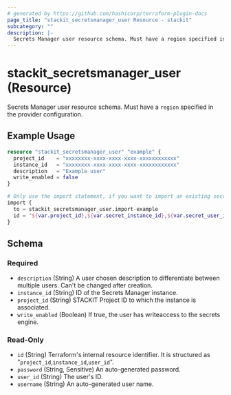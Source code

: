 ```yaml
---
# generated by https://github.com/hashicorp/terraform-plugin-docs
page_title: "stackit_secretsmanager_user Resource - stackit"
subcategory: ""
description: |-
  Secrets Manager user resource schema. Must have a region specified in the provider configuration.
---
```


# stackit_secretsmanager_user (Resource)

Secrets Manager user resource schema. Must have a `region` specified in the provider configuration.

## Example Usage

```terraform
resource "stackit_secretsmanager_user" "example" {
  project_id    = "xxxxxxxx-xxxx-xxxx-xxxx-xxxxxxxxxxxx"
  instance_id   = "xxxxxxxx-xxxx-xxxx-xxxx-xxxxxxxxxxxx"
  description   = "Example user"
  write_enabled = false
}

# Only use the import statement, if you want to import an existing secretsmanager user
import {
  to = stackit_secretsmanager_user.import-example
  id = "${var.project_id},${var.secret_instance_id},${var.secret_user_id}"
}
```

<!-- schema generated by tfplugindocs -->
## Schema

### Required

- `description` (String) A user chosen description to differentiate between multiple users. Can't be changed after creation.
- `instance_id` (String) ID of the Secrets Manager instance.
- `project_id` (String) STACKIT Project ID to which the instance is associated.
- `write_enabled` (Boolean) If true, the user has writeaccess to the secrets engine.

### Read-Only

- `id` (String) Terraform's internal resource identifier. It is structured as "`project_id`,`instance_id`,`user_id`".
- `password` (String, Sensitive) An auto-generated password.
- `user_id` (String) The user's ID.
- `username` (String) An auto-generated user name.
